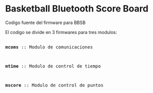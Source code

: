 # Basketball Bluetooth Score Board
Codigo fuente del firmware para BBSB

El codigo se divide en 3 firmwares para tres modulos:</br></br>
<pre><b>mcoms</b> :: Modulo de comunicaciones</pre></br>
<pre><b>mtime</b> :: Modulo de control de tiempo</pre></br>
<pre><b>mscore</b> :: Modulo de control de puntos</pre>
